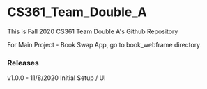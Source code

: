 # CS361_Team_Double_A
This is Fall 2020 CS361 Team Double A's Github Repository

For Main Project - Book Swap App, go to book_webframe directory

### Releases
v1.0.0 - 11/8/2020 Initial Setup / UI
